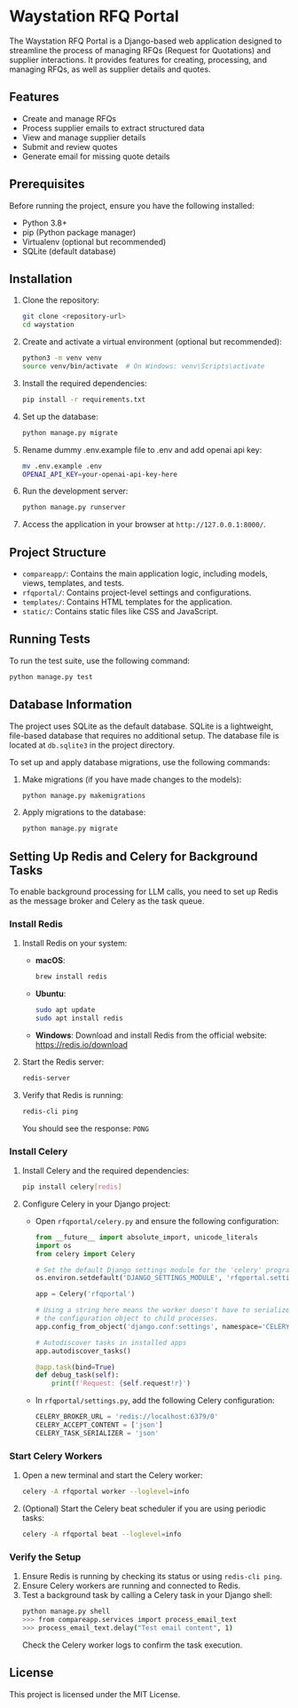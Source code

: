 # Waystation RFQ Portal

The Waystation RFQ Portal is a Django-based web application designed to streamline the process of managing RFQs (Request for Quotations) and supplier interactions. It provides features for creating, processing, and managing RFQs, as well as supplier details and quotes.

## Features
- Create and manage RFQs
- Process supplier emails to extract structured data
- View and manage supplier details
- Submit and review quotes
- Generate email for missing quote details

## Prerequisites
Before running the project, ensure you have the following installed:
- Python 3.8+
- pip (Python package manager)
- Virtualenv (optional but recommended)
- SQLite (default database)

## Installation
1. Clone the repository:
   ```bash
   git clone <repository-url>
   cd waystation
   ```

2. Create and activate a virtual environment (optional but recommended):
   ```bash
   python3 -m venv venv
   source venv/bin/activate  # On Windows: venv\Scripts\activate
   ```

3. Install the required dependencies:
   ```bash
   pip install -r requirements.txt
   ```

4. Set up the database:
   ```bash
   python manage.py migrate
   ```

5. Rename dummy .env.example file to .env and add openai api key:
   ```bash
   mv .env.example .env
   OPENAI_API_KEY=your-openai-api-key-here
   ```

6. Run the development server:
   ```bash
   python manage.py runserver
   ```

7. Access the application in your browser at `http://127.0.0.1:8000/`.

## Project Structure
- `compareapp/`: Contains the main application logic, including models, views, templates, and tests.
- `rfqportal/`: Contains project-level settings and configurations.
- `templates/`: Contains HTML templates for the application.
- `static/`: Contains static files like CSS and JavaScript.

## Running Tests
To run the test suite, use the following command:
```bash
python manage.py test
```

## Database Information
The project uses SQLite as the default database. SQLite is a lightweight, file-based database that requires no additional setup. The database file is located at `db.sqlite3` in the project directory.

To set up and apply database migrations, use the following commands:

1. Make migrations (if you have made changes to the models):
   ```bash
   python manage.py makemigrations
   ```

2. Apply migrations to the database:
   ```bash
   python manage.py migrate
   ```

## Setting Up Redis and Celery for Background Tasks

To enable background processing for LLM calls, you need to set up Redis as the message broker and Celery as the task queue.

### Install Redis
1. Install Redis on your system:
   - **macOS**:
     ```bash
     brew install redis
     ```
   - **Ubuntu**:
     ```bash
     sudo apt update
     sudo apt install redis
     ```
   - **Windows**:
     Download and install Redis from the official website: https://redis.io/download

2. Start the Redis server:
   ```bash
   redis-server
   ```

3. Verify that Redis is running:
   ```bash
   redis-cli ping
   ```
   You should see the response: `PONG`

### Install Celery
1. Install Celery and the required dependencies:
   ```bash
   pip install celery[redis]
   ```

2. Configure Celery in your Django project:
   - Open `rfqportal/celery.py` and ensure the following configuration:
     ```python
     from __future__ import absolute_import, unicode_literals
     import os
     from celery import Celery

     # Set the default Django settings module for the 'celery' program.
     os.environ.setdefault('DJANGO_SETTINGS_MODULE', 'rfqportal.settings')

     app = Celery('rfqportal')

     # Using a string here means the worker doesn't have to serialize
     # the configuration object to child processes.
     app.config_from_object('django.conf:settings', namespace='CELERY')

     # Autodiscover tasks in installed apps
     app.autodiscover_tasks()

     @app.task(bind=True)
     def debug_task(self):
         print(f'Request: {self.request!r}')
     ```

   - In `rfqportal/settings.py`, add the following Celery configuration:
     ```python
     CELERY_BROKER_URL = 'redis://localhost:6379/0'
     CELERY_ACCEPT_CONTENT = ['json']
     CELERY_TASK_SERIALIZER = 'json'
     ```

### Start Celery Workers
1. Open a new terminal and start the Celery worker:
   ```bash
   celery -A rfqportal worker --loglevel=info
   ```

2. (Optional) Start the Celery beat scheduler if you are using periodic tasks:
   ```bash
   celery -A rfqportal beat --loglevel=info
   ```

### Verify the Setup
1. Ensure Redis is running by checking its status or using `redis-cli ping`.
2. Ensure Celery workers are running and connected to Redis.
3. Test a background task by calling a Celery task in your Django shell:
   ```bash
   python manage.py shell
   >>> from compareapp.services import process_email_text
   >>> process_email_text.delay("Test email content", 1)
   ```
   Check the Celery worker logs to confirm the task execution.

## License
This project is licensed under the MIT License.